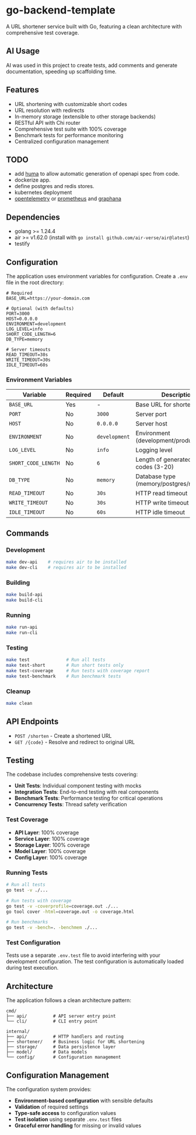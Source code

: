 # go-backend-template

A URL shortener service built with Go, featuring a clean architecture with comprehensive test coverage.

## AI Usage

AI was used in this project to create tests, add comments and generate documentation, speeding up scaffolding time.

## Features

- URL shortening with customizable short codes
- URL resolution with redirects
- In-memory storage (extensible to other storage backends)
- RESTful API with Chi router
- Comprehensive test suite with 100% coverage
- Benchmark tests for performance monitoring
- Centralized configuration management

## TODO

- add [huma](https://github.com/danielgtaylor/huma) to allow automatic generation of openapi spec from code.
- dockerize app.
- define postgres and redis stores.
- kubernetes deployment
- [opentelemetry](https://opentelemetry.io/docs/languages/go/getting-started/) or [prometheus](https://prometheus.io/docs/guides/go-application/) and [graphana](https://grafana.com/docs/grafana-cloud/monitor-infrastructure/integrations/integration-reference/integration-golang/)

## Dependencies

- golang >= 1.24.4
- air >= v1.62.0 (install with `go install github.com/air-verse/air@latest`)
- testify

## Configuration

The application uses environment variables for configuration. Create a `.env` file in the root directory:

```env
# Required
BASE_URL=https://your-domain.com

# Optional (with defaults)
PORT=3000
HOST=0.0.0.0
ENVIRONMENT=development
LOG_LEVEL=info
SHORT_CODE_LENGTH=6
DB_TYPE=memory

# Server timeouts
READ_TIMEOUT=30s
WRITE_TIMEOUT=30s
IDLE_TIMEOUT=60s
```

### Environment Variables

| Variable | Required | Default | Description |
|----------|----------|---------|-------------|
| `BASE_URL` | Yes | - | Base URL for shortened links |
| `PORT` | No | `3000` | Server port |
| `HOST` | No | `0.0.0.0` | Server host |
| `ENVIRONMENT` | No | `development` | Environment (development/production/test) |
| `LOG_LEVEL` | No | `info` | Logging level |
| `SHORT_CODE_LENGTH` | No | `6` | Length of generated short codes (3-20) |
| `DB_TYPE` | No | `memory` | Database type (memory/postgres/redis) |
| `READ_TIMEOUT` | No | `30s` | HTTP read timeout |
| `WRITE_TIMEOUT` | No | `30s` | HTTP write timeout |
| `IDLE_TIMEOUT` | No | `60s` | HTTP idle timeout |

## Commands

### Development
```sh
make dev-api    # requires air to be installed
make dev-cli    # requires air to be installed
```

### Building
```sh
make build-api
make build-cli
```

### Running
```sh
make run-api
make run-cli
```

### Testing
```sh
make test              # Run all tests
make test-short        # Run short tests only
make test-coverage     # Run tests with coverage report
make test-benchmark    # Run benchmark tests
```

### Cleanup
```sh
make clean
```

## API Endpoints

- `POST /shorten` - Create a shortened URL
- `GET /{code}` - Resolve and redirect to original URL

## Testing

The codebase includes comprehensive tests covering:

- **Unit Tests**: Individual component testing with mocks
- **Integration Tests**: End-to-end testing with real components
- **Benchmark Tests**: Performance testing for critical operations
- **Concurrency Tests**: Thread safety verification

### Test Coverage

- **API Layer**: 100% coverage
- **Service Layer**: 100% coverage  
- **Storage Layer**: 100% coverage
- **Model Layer**: 100% coverage
- **Config Layer**: 100% coverage

### Running Tests

```sh
# Run all tests
go test -v ./...

# Run tests with coverage
go test -v -coverprofile=coverage.out ./...
go tool cover -html=coverage.out -o coverage.html

# Run benchmarks
go test -v -bench=. -benchmem ./...
```

### Test Configuration

Tests use a separate `.env.test` file to avoid interfering with your development configuration. The test configuration is automatically loaded during test execution.

## Architecture

The application follows a clean architecture pattern:

```
cmd/
├── api/          # API server entry point
└── cli/          # CLI entry point

internal/
├── api/          # HTTP handlers and routing
├── shortener/    # Business logic for URL shortening
├── storage/      # Data persistence layer
├── model/        # Data models
└── config/       # Configuration management
```

## Configuration Management

The configuration system provides:

- **Environment-based configuration** with sensible defaults
- **Validation** of required settings
- **Type-safe access** to configuration values
- **Test isolation** using separate `.env.test` files
- **Graceful error handling** for missing or invalid values